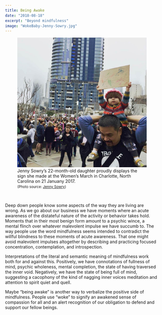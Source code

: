 ```yaml
---
title: Being Awake
date: "2018-08-18"
excerpt: "Beyond mindfulness"
image: "WokeBaby-Jenny-Sowry.jpg"
---
```


<div style="max-width: 540px; margin: 0 auto"><figure>
<img src="WokeBaby-Jenny-Sowry-1080-2.jpg"
     alt="#WokeBaby" />
<figcaption>
Jenny Sowry’s 22-month-old daughter proudly displays the sign she made at the Women’s March in Charlotte, North Carolina on 21 Januany 2017.<br />
<small>(Photo source: <a href="https://www.huffingtonpost.com/entry/toddler-protest-sign-womens-march-washington-charlotte_us_58861fcce4b096b4a2330682">Jenny&nbsp;Sowry</a>)</small>
</figcaption>
</figure></div>

<br />

Deep down people know some aspects of the way they are living are wrong.
As we go about our business we have moments where an acute awareness of the
distateful nature of the activity or behavior takes hold. Moments that in their
most benign form amount to a psychic wince, a mental flinch over whatever
malevolent impulse we have succumb to. The way people use the word mindfulness
seems intended to contradict the willful blindness to these moments of acute
awareness. That one might avoid malevolent impulses altogether by describing
and practicing focused concentration, contemplation, and introspection.

Interpretations of the literal and semantic meaning of mindfulness work both for
and against this. Positively, we have connotations of fullness of mind, psychic
wholeness, mental completion, the state of having traversed the inner void.
Negatively, we have the state of being full of mind, suggesting a cacophony of
the kind of nagging inner voices meditation and attention to spirit quiet
and quell.

Maybe “being awake” is another way to verbalize the positive side of
mindfulness. People use “woke” to signify an awakened sense of compassion for all
and an alert recognition of our obligation to defend and support our
fellow beings.
